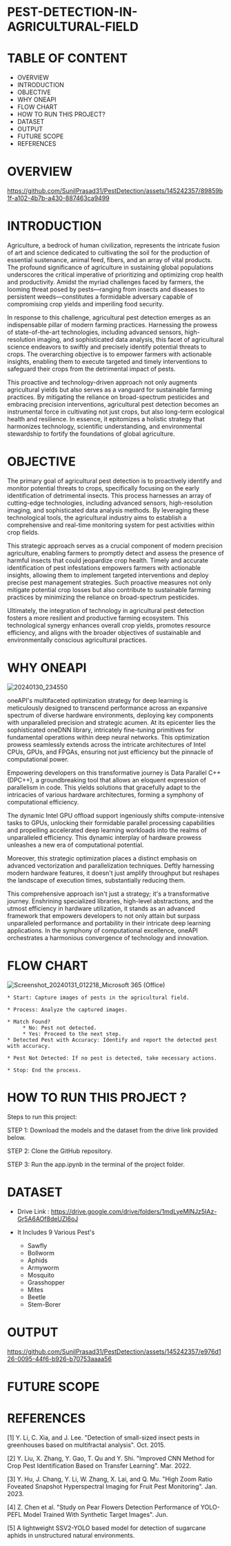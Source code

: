 
# PEST-DETECTION-IN-AGRICULTURAL-FIELD
# TABLE OF CONTENT 
* OVERVIEW
* INTRODUCTION
* OBJECTIVE
* WHY ONEAPI
* FLOW CHART
* HOW TO RUN THIS PROJECT?
* DATASET
* OUTPUT
* FUTURE SCOPE
* REFERENCES


# OVERVIEW


https://github.com/SunilPrasad31/PestDetection/assets/145242357/89859b1f-a102-4b7b-a430-887463ca9499


 # INTRODUCTION
   
Agriculture, a bedrock of human civilization, represents the intricate fusion of art and science dedicated to cultivating the soil for the production of essential sustenance, animal feed, fibers, and an array of vital products. The profound significance of agriculture in sustaining global populations underscores the critical imperative of prioritizing and optimizing crop health and productivity. Amidst the myriad challenges faced by farmers, the looming threat posed by pests—ranging from insects and diseases to persistent weeds—constitutes a formidable adversary capable of compromising crop yields and imperiling food security.

In response to this challenge, agricultural pest detection emerges as an indispensable pillar of modern farming practices. Harnessing the prowess of state-of-the-art technologies, including advanced sensors, high-resolution imaging, and sophisticated data analysis, this facet of agricultural science endeavors to swiftly and precisely identify potential threats to crops. The overarching objective is to empower farmers with actionable insights, enabling them to execute targeted and timely interventions to safeguard their crops from the detrimental impact of pests.

This proactive and technology-driven approach not only augments agricultural yields but also serves as a vanguard for sustainable farming practices. By mitigating the reliance on broad-spectrum pesticides and embracing precision interventions, agricultural pest detection becomes an instrumental force in cultivating not just crops, but also long-term ecological health and resilience. In essence, it epitomizes a holistic strategy that harmonizes technology, scientific understanding, and environmental stewardship to fortify the foundations of global agriculture.

# OBJECTIVE 

The primary goal of agricultural pest detection is to proactively identify and monitor potential threats to crops, specifically focusing on the early identification of detrimental insects. This process harnesses an array of cutting-edge technologies, including advanced sensors, high-resolution imaging, and sophisticated data analysis methods. By leveraging these technological tools, the agricultural industry aims to establish a comprehensive and real-time monitoring system for pest activities within crop fields.

This strategic approach serves as a crucial component of modern precision agriculture, enabling farmers to promptly detect and assess the presence of harmful insects that could jeopardize crop health. Timely and accurate identification of pest infestations empowers farmers with actionable insights, allowing them to implement targeted interventions and deploy precise pest management strategies. Such proactive measures not only mitigate potential crop losses but also contribute to sustainable farming practices by minimizing the reliance on broad-spectrum pesticides.

Ultimately, the integration of technology in agricultural pest detection fosters a more resilient and productive farming ecosystem. This technological synergy enhances overall crop yields, promotes resource efficiency, and aligns with the broader objectives of sustainable and environmentally conscious agricultural practices.

# WHY ONEAPI
   
![20240130_234550](https://github.com/SunilPrasad31/PestDetection/assets/145242357/3ace9ccd-4bcd-404e-a6c9-716874a481b0)

oneAPI's multifaceted optimization strategy for deep learning is meticulously designed to transcend performance across an expansive spectrum of diverse hardware environments, deploying key components with unparalleled precision and strategic acumen. At its epicenter lies the sophisticated oneDNN library, intricately fine-tuning primitives for fundamental operations within deep neural networks. This optimization prowess seamlessly extends across the intricate architectures of Intel CPUs, GPUs, and FPGAs, ensuring not just efficiency but the pinnacle of computational power.

Empowering developers on this transformative journey is Data Parallel C++ (DPC++), a groundbreaking tool that allows an eloquent expression of parallelism in code. This yields solutions that gracefully adapt to the intricacies of various hardware architectures, forming a symphony of computational efficiency.

The dynamic Intel GPU offload support ingeniously shifts compute-intensive tasks to GPUs, unlocking their formidable parallel processing capabilities and propelling accelerated deep learning workloads into the realms of unparalleled efficiency. This dynamic interplay of hardware prowess unleashes a new era of computational potential.

Moreover, this strategic optimization places a distinct emphasis on advanced vectorization and parallelization techniques. Deftly harnessing modern hardware features, it doesn't just amplify throughput but reshapes the landscape of execution times, substantially reducing them.

This comprehensive approach isn't just a strategy; it's a transformative journey. Enshrining specialized libraries, high-level abstractions, and the utmost efficiency in hardware utilization, it stands as an advanced framework that empowers developers to not only attain but surpass unparalleled performance and portability in their intricate deep learning applications. In the symphony of computational excellence, oneAPI orchestrates a harmonious convergence of technology and innovation.

# FLOW CHART
![Screenshot_20240131_012218_Microsoft 365 (Office)](https://github.com/SunilPrasad31/PestDetection/assets/145242357/66e27ea0-6d63-4044-b5f7-bc5ba40e6576)

    * Start: Capture images of pests in the agricultural field.

    * Process: Analyze the captured images.

    * Match Found?
         * No: Pest not detected.
         * Yes: Proceed to the next step.
    * Detected Pest with Accuracy: Identify and report the detected pest with accuracy.

    * Pest Not Detected: If no pest is detected, take necessary actions.

    * Stop: End the process.

# HOW TO RUN THIS PROJECT ?

Steps to run this project:

STEP 1: Download the models and the dataset from the drive link provided below.

STEP 2: Clone the GitHub repository.

STEP 3: Run the app.ipynb in the terminal of the project folder.

# DATASET

* Drive Link : https://drive.google.com/drive/folders/1mdLyeMlNJz5IAz-Gr5A6AOf8deUZl6oJ

* It Includes 9 Various Pest's
    * Sawfly
    * Bollworm	
    * Aphids
    * Armyworm
    * Mosquito
    * Grasshopper
    * Mites
    * Beetle
    * Stem-Borer
# OUTPUT





https://github.com/SunilPrasad31/PestDetection/assets/145242357/e976d126-0095-44f6-b926-b70753aaaa56



# FUTURE SCOPE


# REFERENCES

[1]	Y. Li, C. Xia, and J. Lee. "Detection of small-sized insect pests in greenhouses based on multifractal analysis". Oct. 2015.

[2]	Y. Liu, X. Zhang, Y. Gao, T. Qu and Y. Shi. "Improved CNN Method for Crop Pest Identification Based on Transfer Learning". Mar. 2022.

[3]	Y. Hu, J. Chang, Y. Li, W. Zhang, X. Lai, and Q. Mu. "High Zoom Ratio Foveated Snapshot Hyperspectral Imaging for Fruit Pest Monitoring". Jan. 2023.

[4]	Z. Chen et al. "Study on Pear Flowers Detection Performance of YOLO-PEFL Model Trained With Synthetic Target Images". Jun.

[5]	A lightweight SSV2-YOLO based model for detection of sugarcane aphids in unstructured natural environments.


